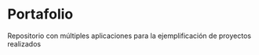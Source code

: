 # Portafolio
Repositorio con múltiples aplicaciones para la ejemplificación de proyectos realizados
